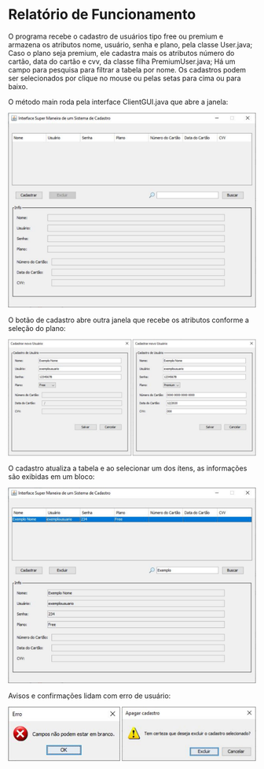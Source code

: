 # Relatório de Funcionamento

O programa recebe o cadastro de usuários tipo free ou premium e armazena os atributos nome, usuário, senha e plano, pela classe User.java;
Caso o plano seja premium, ele cadastra mais os atributos número do cartão, data do cartão e cvv, da classe filha PremiumUser.java;
Há um campo para pesquisa para filtrar a tabela por nome.
Os cadastros podem ser selecionados por clique no mouse ou pelas setas para cima ou para
baixo.

O método main roda pela interface ClientGUI.java que abre a janela:

![plot](./relatorio_src/cadastro0.png)

O botão de cadastro abre outra janela que recebe os atributos conforme a seleção do plano:

![plot](./relatorio_src/cadastro1.png)

O cadastro atualiza a tabela e ao selecionar um dos ítens, as informações são exibidas em um
bloco:

![plot](./relatorio_src/cadastro2.png)

Avisos e confirmações lidam com erro de usuário:

![plot](./relatorio_src/cadastro3.png)
